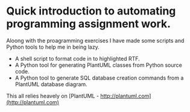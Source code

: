 # Quick introduction to automating programming assignment work.

Aloong with the proagramming exercises I have made some scripts and Python
tools to help me in being lazy.

 * A shell script to format code in to highlighted RTF.
 * A Python tool for generating PlantUML classes from Python source code.
 * A Python tool to generate SQL database creation commands from a PlantUML
   database diagram.

This all relies heavely on [PlantUML - http://plantuml.com](http://plantuml.com)
